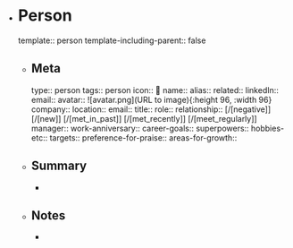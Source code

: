 - # Person
  template:: person
  template-including-parent:: false
	- ## Meta
	  type:: person
	  tags:: person
	  icon:: 👤
	  name:: 
	  alias:: 
	  related::
	  linkedIn:: 
	  email::
	  avatar:: ![avatar.png](URL to image){:height 96, :width 96}
	  company:: 
	  location:: 
	  email:: 
	  title:: 
	  role:: 
	  relationship:: [/[negative]] [/[new]] [/[met_in_past]] [/[met_recently]] [/[meet_regularly]]
	  manager:: 
	  work-anniversary:: 
	  career-goals::
	  superpowers:: 
	  hobbies-etc::
	  targets::
	  preference-for-praise::
	  areas-for-growth::
	- ## Summary
		-
	- ## Notes
		-